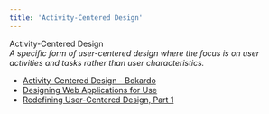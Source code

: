 ```yaml
---
title: 'Activity-Centered Design'
---
```


Activity-Centered Design  
_A specific form of user-centered design where the focus is on user activities and tasks rather than user characteristics._

*   [Activity-Centered Design - Bokardo](http://bokardo.com/archives/activity-centered-design/)
*   [Designing Web Applications for Use](http://www.uie.com/articles/designing_web_applications_for_use/)
*   [Redefining User-Centered Design, Part 1](http://www.peachpit.com/guides/content.aspx?g=webdesign&seqNum=352)  
